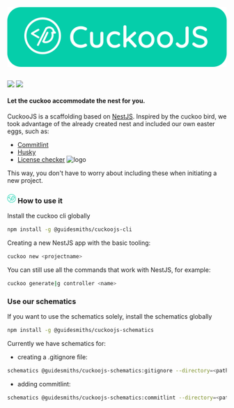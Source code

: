 <div style="display:flex; align-items:center; justify-content:center">
  <img alt="logo" src="./assets/banner-filled.svg" width="100%" />
</div>
<br />

<a href="https://codeclimate.com/github/onebeyond/cuckoojs/maintainability"><img src="https://api.codeclimate.com/v1/badges/4513809de0dc74ecf875/maintainability" /></a>
<a href="https://codeclimate.com/github/onebeyond/cuckoojs/test_coverage"><img src="https://api.codeclimate.com/v1/badges/4513809de0dc74ecf875/test_coverage" /></a>

#### Let the cuckoo accommodate the nest for you.

CuckooJS is a scaffolding based on <a href="https://nestjs.com/" target="_blank">NestJS</a>. Inspired by the cuckoo bird, we took advantage of the already created nest and included our own easter eggs, such as:
- <a href="https://commitlint.js.org/#/" target="_blank">Commitlint</a>
- <a href="https://www.npmjs.com/package/husky" target="_blank">Husky</a>
- <a href="https://www.npmjs.com/package/@guidesmiths/license-checker" target="_blank">License checker</a> <img alt="logo" src="https://github.com/guidesmiths/license-checker/blob/6e96b2d9a93e3838931e87f8f63af7f144811689/assets/logo.png?raw=true" width="20px" />

This way, you don't have to worry about including these when initiating a new project. 



### <img alt="logo" src="./assets/logo.svg" width="20px" />  How to use it

Install the cuckoo cli globally

```bash
npm install -g @guidesmiths/cuckoojs-cli
```

Creating a new NestJS app with the basic tooling:

```bash
cuckoo new <projectname>
```


You can still use all the commands that work with NestJS, for example:

```bash
cuckoo generate|g controller <name>
```

### Use our schematics

If you want to use the schematics solely, install the schematics globally

```bash
npm install -g @guidesmiths/cuckoojs-schematics
```

Currently we have schematics for:
- creating a .gitignore file:

```bash
schematics @guidesmiths/cuckoojs-schematics:gitignore --directory=<path>
```
- adding commitlint:

```bash
schematics @guidesmiths/cuckoojs-schematics:commitlint --directory=<path>
```
